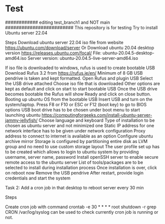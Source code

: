 # Test

############
editing test_branch1 and NOT main
#########################
This  repository is for testing 
Try to install Ubuntu server 22.04

Steps 
Download ubuntu server 22.04 iso file from website https://ubuntu.com/download/server
Or 
Download ubuntu 20.04 desktop version
https://releases.ubuntu.com/focal/
	File: ubuntu-20.04.5-desktop-amd64.iso
	Server version: ubuntu-20.04.5-live-server-amd64.iso

If iso file is downloaded to windows, rufus is used to create bootable USB
Download Rufus 3.2 from https://rufus.ie/en/
Minimum of  8 GB USB pendrive is taken and kept formatted.
Open Rufus and plugin USB 
Select the USB drive attached 
Choose iso file that is downloaded
Other options are kept as default and click on start to start bootable USB
Once the USB drive becomes bootable the Rufus will show Ready and click on close button.
Booting up ubuntu OS from the bootable USB 
Insert USB and turn on the system/laptop.
Press F8 or F10 or ESC or F12 (boot key) to go to BIOS options 
USB boot drive has to be chosen under boot menu to start launching ubuntu
https://computingforgeeks.com/install-ubuntu-server-jammy-jellyfish/
Choose language and keyboard
Type of installation to be chosen as ubuntu server and not minimized one
Static IP address for one network interface has to be given under network configuration
Proxy address to connect to internet is available as an option
Configure ubuntu archive mirror
Storage is configured by partitioning entire disk as LVM group and no need to use custom storage layout
The user profile set up has to be created which allows to login to ubuntu system by providing username, server name, password
Install openSSH server to enable secure remote access to the ubuntu server
List of tools/packages are to be selected to install during installation process
Once installation is over, click on reboot now 
Remove the USB pendrive
After restart, provide login credentials and start the system


Task 2: Add a cron job in that desktop to reboot server every 30 min

Steps 

Create cron job with command
crontab -e
30 * * * * root shutdown -r
grep CRON /var/log/syslog can be used to check currently cron job is running  or not.
